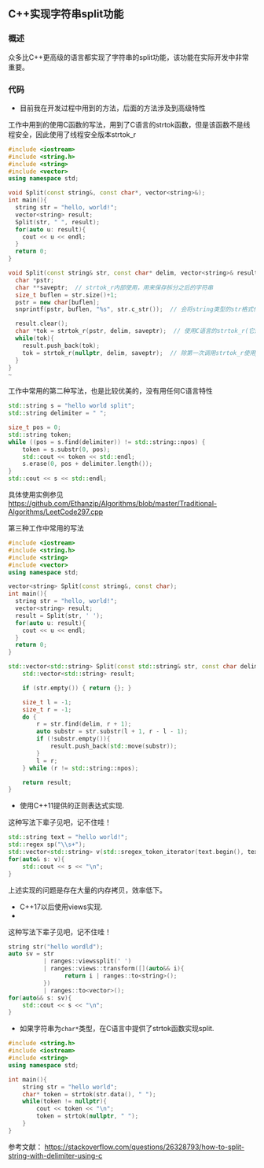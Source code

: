 ## **C++实现字符串split功能**

### **概述**

众多比C++更高级的语言都实现了字符串的split功能，该功能在实际开发中非常重要。



### **代码**

* 目前我在开发过程中用到的方法，后面的方法涉及到高级特性

工作中用到的使用C函数的写法，用到了C语言的strtok函数，但是该函数不是线程安全，因此使用了线程安全版本strtok_r

```C++
#include <iostream>
#include <string.h>
#include <string>
#include <vector>
using namespace std;

void Split(const string&, const char*, vector<string>&);
int main(){
  string str = "hello, world!";
  vector<string> result;
  Split(str, " ", result);
  for(auto u: result){
    cout << u << endl;
  }
  return 0;
}

void Split(const string& str, const char* delim, vector<string>& result){
  char *pstr;
  char **saveptr;  // strtok_r内部使用，用来保存拆分之后的字符串
  size_t buflen = str.size()+1;
  pstr = new char[buflen];
  snprintf(pstr, buflen, "%s", str.c_str());  // 会将string类型的str格式化成char* 类型的pstr

  result.clear();
  char *tok = strtok_r(pstr, delim, saveptr);  // 使用C语言的strtok_r(它是strtok的线程安全版本)拆分pstr字符串
  while(tok){
    result.push_back(tok);
    tok = strtok_r(nullptr, delim, saveptr);  // 除第一次调用strtok_r使用pstr作为第一个参数外，后续的调用全部使用nullptr，因为上一次拆分之后的剩下的字符串保存在saveptr中
  }
}
~ 
```

工作中常用的第二种写法，也是比较优美的，没有用任何C语言特性

```C++
std::string s = "hello world split";
std::string delimiter = " ";

size_t pos = 0;
std::string token;
while ((pos = s.find(delimiter)) != std::string::npos) {
    token = s.substr(0, pos);
    std::cout << token << std::endl;
    s.erase(0, pos + delimiter.length());
}
std::cout << s << std::endl;
```

具体使用实例参见 https://github.com/Ethanzjp/Algorithms/blob/master/Traditional-Algorithms/LeetCode297.cpp

第三种工作中常用的写法

```C++
#include <iostream>
#include <string.h>
#include <string>
#include <vector>
using namespace std;

vector<string> Split(const string&, const char);
int main(){
  string str = "hello, world!";
  vector<string> result;
  result = Split(str, ' ');
  for(auto u: result){
    cout << u << endl;
  }
  return 0;
}

std::vector<std::string> Split(const std::string& str, const char delim) {
    std::vector<std::string> result;

    if (str.empty()) { return {}; }

    size_t l = -1;
    size_t r = -1;
    do {
        r = str.find(delim, r + 1);
        auto substr = str.substr(l + 1, r - l - 1);
        if (!substr.empty()){
            result.push_back(std::move(substr));
        }
        l = r;
    } while (r != std::string::npos);

    return result;
}
```

* 使用C++11提供的正则表达式实现.

这种写法下辈子见吧，记不住哇！

```c++
std::string text = "hello world!";
std::regex sp("\\s+");
std::vector<std::string> v(std::sregex_token_iterator(text.begin(), text.end(), sp, -1), std::sregex_token_iterator());
for(auto& s: v){
    std::cout << s << "\n";
}
```

上述实现的问题是存在大量的内存拷贝，效率低下。

* C++17以后使用views实现.
* 
这种写法下辈子见吧，记不住哇！

```c++
string str("hello wordld");
auto sv = str
          | ranges::viewssplit(' ')
          | ranges::views::transform([](auto&& i){
          		return i | ranges::to<string>();
          })
          | ranges::to<vector>();
for(auto&& s: sv){
    std::cout << s << "\n";
}
```



* 如果字符串为`char*`类型，在C语言中提供了strtok函数实现split.

```c++
#include <string.h>
#include <iostream>
#include <string>
using namespace std;

int main(){
    string str = "hello world";
    char* token = strtok(str.data(), " ");
    while(token != nullptr){
        cout << token << "\n";
        token = strtok(nullptr, " ");
    }
}
```

参考文献： https://stackoverflow.com/questions/26328793/how-to-split-string-with-delimiter-using-c
